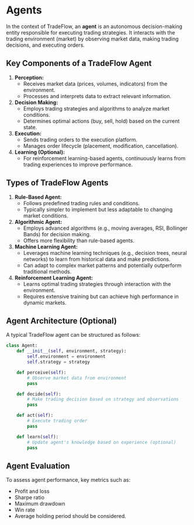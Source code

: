 # Agents

In the context of TradeFlow, an **agent** is an autonomous decision-making entity responsible for executing trading strategies. It interacts with the trading environment (market) by observing market data, making trading decisions, and executing orders.

## Key Components of a TradeFlow Agent

1. **Perception:**
   - Receives market data (prices, volumes, indicators) from the environment.
   - Processes and interprets data to extract relevant information.
2. **Decision Making:**
   - Employs trading strategies and algorithms to analyze market conditions.
   - Determines optimal actions (buy, sell, hold) based on the current state.
3. **Execution:**
   - Sends trading orders to the execution platform.
   - Manages order lifecycle (placement, modification, cancellation).
4. **Learning (Optional):**
   - For reinforcement learning-based agents, continuously learns from trading experiences to improve performance.

## Types of TradeFlow Agents

1. **Rule-Based Agent:**
   - Follows predefined trading rules and conditions.
   - Typically simpler to implement but less adaptable to changing market conditions.
2. **Algorithmic Agent:**
   - Employs advanced algorithms (e.g., moving averages, RSI, Bollinger Bands) for decision making.
   - Offers more flexibility than rule-based agents.
3. **Machine Learning Agent:**
   - Leverages machine learning techniques (e.g., decision trees, neural networks) to learn from historical data and make predictions.
   - Can adapt to complex market patterns and potentially outperform traditional methods.
4. **Reinforcement Learning Agent:**
   - Learns optimal trading strategies through interaction with the environment.
   - Requires extensive training but can achieve high performance in dynamic markets.

## Agent Architecture (Optional)

A typical TradeFlow agent can be structured as follows:

```python
class Agent:
    def __init__(self, environment, strategy):
        self.environment = environment
        self.strategy = strategy

    def perceive(self):
        # Observe market data from environment
        pass

    def decide(self):
        # Make trading decision based on strategy and observations
        pass

    def act(self):
        # Execute trading order
        pass

    def learn(self):
        # Update agent's knowledge based on experience (optional)
        pass
```

## Agent Evaluation

To assess agent performance, key metrics such as:

- Profit and loss
- Sharpe ratio
- Maximum drawdown
- Win rate
- Average holding period
  should be considered.
